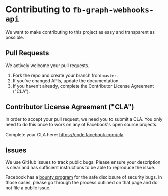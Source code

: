 # Contributing to `fb-graph-webhooks-api`
We want to make contributing to this project as easy and transparent as
possible.

## Pull Requests
We actively welcome your pull requests.

1. Fork the repo and create your branch from `master`.
1. If you've changed APIs, update the documentation.
1. If you haven't already, complete the Contributor License Agreement ("CLA").

## Contributor License Agreement ("CLA")
In order to accept your pull request, we need you to submit a CLA. You only need
to do this once to work on any of Facebook's open source projects.

Complete your CLA here: <https://code.facebook.com/cla>

## Issues 
We use GitHub issues to track public bugs. Please ensure your description is
clear and has sufficient instructions to be able to reproduce the issue.

Facebook has a [bounty program](https://www.facebook.com/whitehat/) for the safe
disclosure of security bugs. In those cases, please go through the process
outlined on that page and do not file a public issue.
